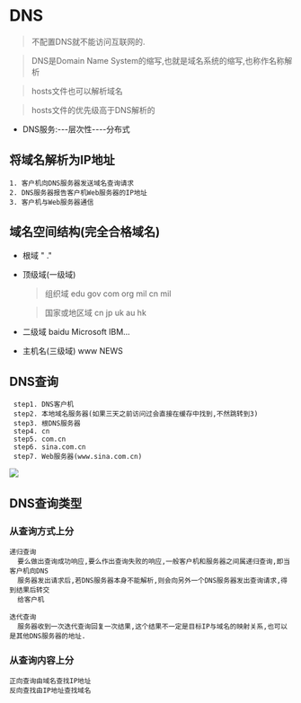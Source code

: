 # DNS

>不配置DNS就不能访问互联网的.

>DNS是Domain Name System的缩写,也就是域名系统的缩写,也称作名称解析

>hosts文件也可以解析域名

>hosts文件的优先级高于DNS解析的

* DNS服务:---层次性----分布式

## 将域名解析为IP地址
    1. 客户机向DNS服务器发送域名查询请求
    2. DNS服务器报告客户机Web服务器的IP地址
    3. 客户机与Web服务器通信

## 域名空间结构(完全合格域名)
* 根域          "  ."
* 顶级域(一级域)    
  >组织域      edu gov com org mil cn mil

  >国家或地区域   cn jp  uk  au  hk

* 二级域  baidu Microsoft IBM...
* 主机名(三级域)  www  NEWS

## DNS查询
     step1. DNS客户机
     step2. 本地域名服务器(如果三天之前访问过会直接在缓存中找到,不然跳转到3)
     step3. 根DNS服务器
     step4. cn
     step5. com.cn
     step6. sina.com.cn
     step7. Web服务器(www.sina.com.cn)

  ![](http://img.blog.csdn.net/20130529002334213)

## DNS查询类型
### 从查询方式上分
    递归查询
      要么做出查询成功响应,要么作出查询失败的响应,一般客户机和服务器之间属递归查询,即当客户机向DNS
      服务器发出请求后,若DNS服务器本身不能解析,则会向另外一个DNS服务器发出查询请求,得到结果后转交
      给客户机

    迭代查询
      服务器收到一次迭代查询回复一次结果,这个结果不一定是目标IP与域名的映射关系,也可以是其他DNS服务器的地址.

### 从查询内容上分
    正向查询由域名查找IP地址
    反向查找由IP地址查找域名
